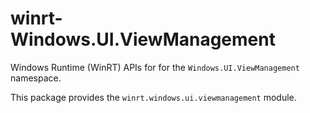 <!-- warning: Please don't edit this file. It was automatically generated. -->

# winrt-Windows.UI.ViewManagement

Windows Runtime (WinRT) APIs for for the `Windows.UI.ViewManagement` namespace.

This package provides the `winrt.windows.ui.viewmanagement` module.
